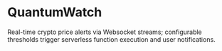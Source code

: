 # QuantumWatch
Real-time crypto price alerts via Websocket streams; configurable thresholds trigger serverless function execution and user notifications.
